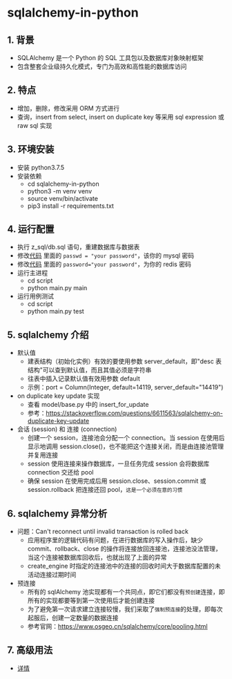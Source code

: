 # sqlalchemy-in-python

## 1. 背景

- SQLAlchemy 是一个 Python 的 SQL 工具包以及数据库对象映射框架
- 包含整套企业级持久化模式，专门为高效和高性能的数据库访问

## 2. 特点

- 增加，删除，修改采用 ORM 方式进行
- 查询，insert from select, insert on duplicate key 等采用 sql expression 或 raw sql 实现

## 3. 环境安装

- 安装 python3.7.5
- 安装依赖
  - cd sqlalchemy-in-python
  - python3 -m venv venv
  - source venv/bin/activate
  - pip3 install -r requirements.txt

## 4. 运行配置

- 执行 z_sql/db.sql 语句，重建数据库与数据表
- 修改[代码](./script/db/orm_db.py) 里面的 `passwd = "your password"`，该你的 mysql 密码
- 修改[代码](./script/db/redis_db.py) 里面的 `password="your password"`，为你的 redis 密码
- 运行主进程
  - cd script
  - python main.py main
- 运行用例测试
  - cd script
  - python main.py test

## 5. sqlalchemy 介绍

- 默认值
  - 建表结构（初始化实例）有效的要使用参数 server_default，即"desc 表结构"可以查到默认值，而且其值必须是字符串
  - 往表中插入记录默认值有效用参数 default
  - 示例：port = Column(Integer, default=14119, server_default="14419")
- on duplicate key update 实现
  - 查看 model/base.py 中的 insert_for_update
  - 参考：https://stackoverflow.com/questions/6611563/sqlalchemy-on-duplicate-key-update
- 会话 (session) 和 连接 (connection)
  - 创建一个 session，连接池会分配一个 connection。当 session 在使用后显示地调用 session.close()，也不能把这个连接关闭，而是由连接池管理并复用连接
  - session 使用连接来操作数据库，一旦任务完成 session 会将数据库 connection 交还给 pool
  - 确保 session 在使用完成后用 session.close、session.commit 或 session.rollback 把连接还回 pool，`这是一个必须在意的习惯`

## 6. sqlalchemy 异常分析

- 问题：Can't reconnect until invalid transaction is rolled back
  - 应用程序里的逻辑代码有问题，在进行数据库的写入操作后，缺少 commit、rollback、close 的操作将连接放回连接池，连接池没法管理，当这个连接被数据库回收后，也就出现了上面的异常
  - create_engine 时指定的连接池中的连接的回收时间大于数据库配置的未活动连接过期时间
- 预连接
  - 所有的 sqlAlchemy 池实现都有一个共同点，即它们都没有`预创建`连接，即所有的实现都要等到第一次使用后才能创建连接
  - 为了避免第一次请求建立连接较慢，我们采取了`强制预连接`的处理，即每次起服后，创建一定数量的数据连接
  - 参考官网：https://www.osgeo.cn/sqlalchemy/core/pooling.html

## 7. 高级用法

- [详情](./doc/advanced_usage.md)
